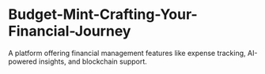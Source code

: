 # Budget-Mint-Crafting-Your-Financial-Journey
A platform offering financial management features like expense tracking, AI-powered insights, and blockchain support.
